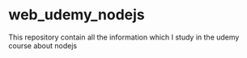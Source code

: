 # web_udemy_nodejs
This repository contain all the information which I study in the udemy course about nodejs
